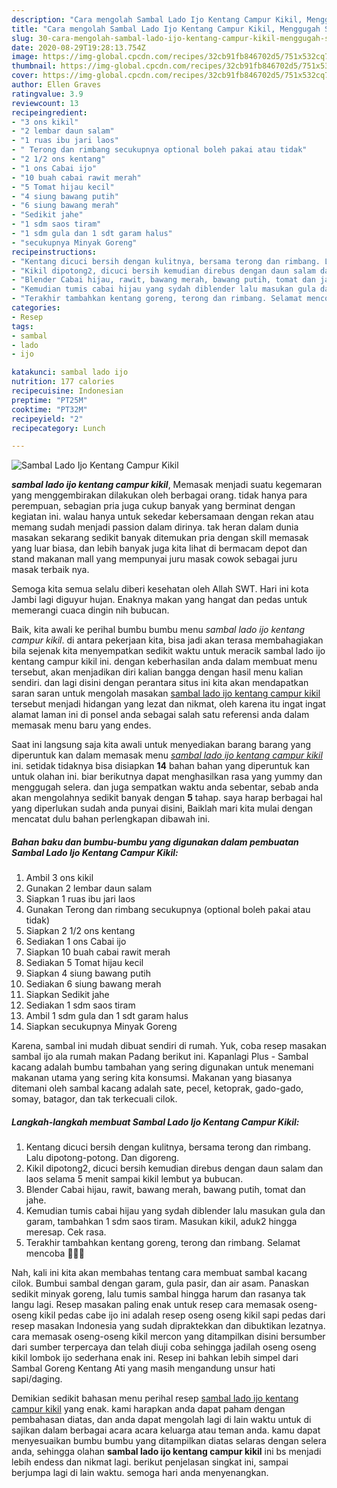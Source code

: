 ```yaml
---
description: "Cara mengolah Sambal Lado Ijo Kentang Campur Kikil, Menggugah Selera"
title: "Cara mengolah Sambal Lado Ijo Kentang Campur Kikil, Menggugah Selera"
slug: 30-cara-mengolah-sambal-lado-ijo-kentang-campur-kikil-menggugah-selera
date: 2020-08-29T19:28:13.754Z
image: https://img-global.cpcdn.com/recipes/32cb91fb846702d5/751x532cq70/sambal-lado-ijo-kentang-campur-kikil-foto-resep-utama.jpg
thumbnail: https://img-global.cpcdn.com/recipes/32cb91fb846702d5/751x532cq70/sambal-lado-ijo-kentang-campur-kikil-foto-resep-utama.jpg
cover: https://img-global.cpcdn.com/recipes/32cb91fb846702d5/751x532cq70/sambal-lado-ijo-kentang-campur-kikil-foto-resep-utama.jpg
author: Ellen Graves
ratingvalue: 3.9
reviewcount: 13
recipeingredient:
- "3 ons kikil"
- "2 lembar daun salam"
- "1 ruas ibu jari laos"
- " Terong dan rimbang secukupnya optional boleh pakai atau tidak"
- "2 1/2 ons kentang"
- "1 ons Cabai ijo"
- "10 buah cabai rawit merah"
- "5 Tomat hijau kecil"
- "4 siung bawang putih"
- "6 siung bawang merah"
- "Sedikit jahe"
- "1 sdm saos tiram"
- "1 sdm gula dan 1 sdt garam halus"
- "secukupnya Minyak Goreng"
recipeinstructions:
- "Kentang dicuci bersih dengan kulitnya, bersama terong dan rimbang. Lalu dipotong-potong. Dan digoreng."
- "Kikil dipotong2, dicuci bersih kemudian direbus dengan daun salam dan laos selama 5 menit sampai kikil lembut ya bubucan."
- "Blender Cabai hijau, rawit, bawang merah, bawang putih, tomat dan jahe."
- "Kemudian tumis cabai hijau yang sydah diblender lalu masukan gula dan garam, tambahkan 1 sdm saos tiram. Masukan kikil, aduk2 hingga meresap. Cek rasa."
- "Terakhir tambahkan kentang goreng, terong dan rimbang. Selamat mencoba 🥰🙏🥰"
categories:
- Resep
tags:
- sambal
- lado
- ijo

katakunci: sambal lado ijo 
nutrition: 177 calories
recipecuisine: Indonesian
preptime: "PT25M"
cooktime: "PT32M"
recipeyield: "2"
recipecategory: Lunch

---
```



![Sambal Lado Ijo Kentang Campur Kikil](https://img-global.cpcdn.com/recipes/32cb91fb846702d5/751x532cq70/sambal-lado-ijo-kentang-campur-kikil-foto-resep-utama.jpg)

<b><i>sambal lado ijo kentang campur kikil</i></b>, Memasak menjadi suatu kegemaran yang menggembirakan dilakukan oleh berbagai orang. tidak hanya para perempuan, sebagian pria juga cukup banyak yang berminat dengan kegiatan ini. walau hanya untuk sekedar kebersamaan dengan rekan atau memang sudah menjadi passion dalam dirinya. tak heran dalam dunia masakan sekarang sedikit banyak ditemukan pria dengan skill memasak yang luar biasa, dan lebih banyak juga kita lihat di bermacam depot dan stand makanan mall yang mempunyai juru masak cowok sebagai juru masak terbaik nya.

Semoga kita semua selalu diberi kesehatan oleh Allah SWT. Hari ini kota Jambi lagi diguyur hujan. Enaknya makan yang hangat dan pedas untuk memerangi cuaca dingin nih bubucan.

Baik, kita awali ke perihal bumbu bumbu menu <i>sambal lado ijo kentang campur kikil</i>. di antara pekerjaan kita, bisa jadi akan terasa membahagiakan bila sejenak kita menyempatkan sedikit waktu untuk meracik sambal lado ijo kentang campur kikil ini. dengan keberhasilan anda dalam membuat menu tersebut, akan menjadikan diri kalian bangga dengan hasil menu kalian sendiri. dan lagi disini dengan perantara situs ini kita akan mendapatkan saran saran untuk mengolah masakan <u>sambal lado ijo kentang campur kikil</u> tersebut menjadi hidangan yang lezat dan nikmat, oleh karena itu ingat ingat alamat laman ini di ponsel anda sebagai salah satu referensi anda dalam memasak menu baru yang endes.


Saat ini langsung saja kita awali untuk menyediakan barang barang yang diperuntuk kan dalam memasak menu <u><i>sambal lado ijo kentang campur kikil</i></u> ini. setidak tidaknya bisa disiapkan <b>14</b> bahan bahan yang diperuntuk kan untuk olahan ini. biar berikutnya dapat menghasilkan rasa yang yummy dan menggugah selera. dan juga sempatkan waktu anda sebentar, sebab anda akan mengolahnya sedikit banyak dengan <b>5</b> tahap. saya harap berbagai hal yang diperlukan sudah anda punyai disini, Baiklah mari kita mulai dengan mencatat dulu bahan perlengkapan dibawah ini.

<!--inarticleads1-->

##### Bahan baku dan bumbu-bumbu yang digunakan dalam pembuatan Sambal Lado Ijo Kentang Campur Kikil:

1. Ambil 3 ons kikil
1. Gunakan 2 lembar daun salam
1. Siapkan 1 ruas ibu jari laos
1. Gunakan  Terong dan rimbang secukupnya (optional boleh pakai atau tidak)
1. Siapkan 2 1/2 ons kentang
1. Sediakan 1 ons Cabai ijo
1. Siapkan 10 buah cabai rawit merah
1. Sediakan 5 Tomat hijau kecil
1. Siapkan 4 siung bawang putih
1. Sediakan 6 siung bawang merah
1. Siapkan Sedikit jahe
1. Sediakan 1 sdm saos tiram
1. Ambil 1 sdm gula dan 1 sdt garam halus
1. Siapkan secukupnya Minyak Goreng


Karena, sambal ini mudah dibuat sendiri di rumah. Yuk, coba resep masakan sambal ijo ala rumah makan Padang berikut ini. Kapanlagi Plus - Sambal kacang adalah bumbu tambahan yang sering digunakan untuk menemani makanan utama yang sering kita konsumsi. Makanan yang biasanya ditemani oleh sambal kacang adalah sate, pecel, ketoprak, gado-gado, somay, batagor, dan tak terkecuali cilok. 

<!--inarticleads2-->

##### Langkah-langkah membuat Sambal Lado Ijo Kentang Campur Kikil:

1. Kentang dicuci bersih dengan kulitnya, bersama terong dan rimbang. Lalu dipotong-potong. Dan digoreng.
1. Kikil dipotong2, dicuci bersih kemudian direbus dengan daun salam dan laos selama 5 menit sampai kikil lembut ya bubucan.
1. Blender Cabai hijau, rawit, bawang merah, bawang putih, tomat dan jahe.
1. Kemudian tumis cabai hijau yang sydah diblender lalu masukan gula dan garam, tambahkan 1 sdm saos tiram. Masukan kikil, aduk2 hingga meresap. Cek rasa.
1. Terakhir tambahkan kentang goreng, terong dan rimbang. Selamat mencoba 🥰🙏🥰


Nah, kali ini kita akan membahas tentang cara membuat sambal kacang cilok. Bumbui sambal dengan garam, gula pasir, dan air asam. Panaskan sedikit minyak goreng, lalu tumis sambal hingga harum dan rasanya tak langu lagi. Resep masakan paling enak untuk resep cara memasak oseng-oseng kikil pedas cabe ijo ini adalah resep oseng oseng kikil sapi pedas dari resep masakan Indonesia yang sudah dipraktekkan dan dibuktikan lezatnya. cara memasak oseng-oseng kikil mercon yang ditampilkan disini bersumber dari sumber terpercaya dan telah diuji coba sehingga jadilah oseng oseng kikil lombok ijo sederhana enak ini. Resep ini bahkan lebih simpel dari Sambal Goreng Kentang Ati yang masih mengandung unsur hati sapi/daging. 

Demikian sedikit bahasan menu perihal resep <u>sambal lado ijo kentang campur kikil</u> yang enak. kami harapkan anda dapat paham dengan pembahasan diatas, dan anda dapat mengolah lagi di lain waktu untuk di sajikan dalam berbagai acara acara keluarga atau teman anda. kamu dapat menyesuaikan bumbu bumbu yang ditampilkan diatas selaras dengan selera anda, sehingga olahan <b>sambal lado ijo kentang campur kikil</b> ini bs menjadi lebih endess dan nikmat lagi. berikut penjelasan singkat ini, sampai berjumpa lagi di lain waktu. semoga hari anda menyenangkan.
